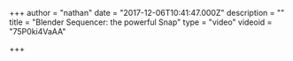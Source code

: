 +++
author = "nathan"
date = "2017-12-06T10:41:47.000Z"
description = ""
title = "Blender Sequencer: the powerful Snap"
type = "video"
videoid = "75P0ki4VaAA"

+++

